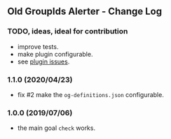 ## Old GroupIds Alerter - Change Log

### TODO, ideas, ideal for contribution
* improve tests.
* make plugin configurable.
* see [plugin issues](https://github.com/jonathanlermitage/oga-maven-plugin/issues).

### 1.1.0 (2020/04/23)
* fix #2 make the `og-definitions.json` configurable.

### 1.0.0 (2019/07/06)
* the main goal `check` works.
